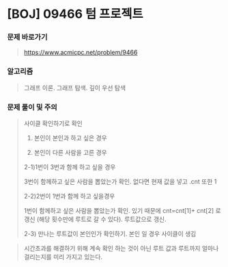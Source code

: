 # [BOJ] 09466 텀 프로젝트

### 문제 바로가기

>  https://www.acmicpc.net/problem/9466

### 알고리즘

> 그래프 이론. 그래프 탐색. 깊이 우선 탐색

### 문제 풀이 및 주의

> 사이클 확인하기로 확인
>
> 1) 본인이 본인과  하고 싶은 경우
>
> 2) 본인이 다른 사람을 고른 경우
>
> 2-1)1번이 3번과 함께 하고 싶을 경우 
>
> 3번이 함께하고 싶은 사람을 뽑았는가 확인. 없다면 현재 값을 넣고 .cnt 또한 1
>
> 2-2)2번이 1번과 함께 하고 싶을경우
>
> 1번이 함께하고 싶은 사람을 뽑았는가 확인. 있기 때문에 cnt=cnt[1]+ cnt[2] 로 갱신 (해당 횟수만에 루트로 갈 수 있다). 루트값으로 갱신. 
>
> 2-3) 만나는 루트값이  본인인가 확인하기. 본인 일 경우 사이클이 생김



> 시간초과를 해결하기 위해 계속 확인 하는 것이 아닌 루트 값과 루트까지 얼마나 걸리는지를 미리 가지고 있는다.

